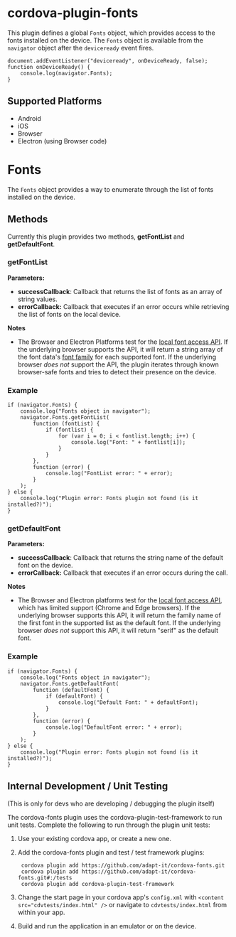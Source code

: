 <!---
    Licensed to the Apache Software Foundation (ASF) under one
    or more contributor license agreements.  See the NOTICE file
    distributed with this work for additional information
    regarding copyright ownership.  The ASF licenses this file
    to you under the Apache License, Version 2.0 (the
    "License"); you may not use this file except in compliance
    with the License.  You may obtain a copy of the License at

      http://www.apache.org/licenses/LICENSE-2.0

    Unless required by applicable law or agreed to in writing,
    software distributed under the License is distributed on an
    "AS IS" BASIS, WITHOUT WARRANTIES OR CONDITIONS OF ANY
    KIND, either express or implied.  See the License for the
    specific language governing permissions and limitations
    under the License.
-->

# cordova-plugin-fonts

This plugin defines a global `Fonts` object, which provides access to the fonts installed on the device. The `Fonts` object is available from the `navigator` object after the `deviceready` event fires.

    document.addEventListener("deviceready", onDeviceReady, false);
    function onDeviceReady() {
        console.log(navigator.Fonts);
    }

## Supported Platforms

- Android
- iOS
- Browser
- Electron (using Browser code)

# Fonts

The `Fonts` object provides a way to enumerate through the list of fonts installed on the device.

## Methods

Currently this plugin provides two methods, **getFontList** and **getDefaultFont**.

### getFontList

**Parameters:**

- **successCallback**: Callback that returns the list of fonts as an array of string values.
- **errorCallback:** Callback that executes if an error occurs while retrieving the list of fonts on the local device.

**Notes**

- The Browser and Electron Platforms test for the [local font access API](https://developer.mozilla.org/en-US/docs/Web/API/Local_Font_Access_API). If the underlying browser supports the API, it will return a string array of the font data's [font family](https://developer.mozilla.org/en-US/docs/Web/API/FontData/family) for each supported font. If the underlying browser _does not_ support the API, the plugin iterates through known browser-safe fonts and tries to detect their presence on the device.

### Example

    if (navigator.Fonts) {
        console.log("Fonts object in navigator");
        navigator.Fonts.getFontList(
            function (fontList) {
                if (fontlist) {
                    for (var i = 0; i < fontlist.length; i++) {
                        console.log("Font: " + fontlist[i]);
                    }
                }
            },
            function (error) {
                console.log("FontList error: " + error);
            }
        );
    } else {
        console.log("Plugin error: Fonts plugin not found (is it installed?)");
    }

### getDefaultFont

**Parameters:**

- **successCallback**: Callback that returns the string name of the default font on the device.
- **errorCallback:** Callback that executes if an error occurs during the call.

**Notes**

- The Browser and Electron platforms test for the [local font access API](https://developer.mozilla.org/en-US/docs/Web/API/Local_Font_Access_API), which has limited support (Chrome and Edge browsers). If the underlying browser supports this API, it will return the family name of the first font in the supported list as the default font. If the underlying browser _does not_ support this API, it will return "serif" as the default font.

### Example

    if (navigator.Fonts) {
        console.log("Fonts object in navigator");
        navigator.Fonts.getDefaultFont(
            function (defaultFont) {
                if (defaultFont) {
                    console.log("Default Font: " + defaultFont);
                }
            },
            function (error) {
                console.log("DefaultFont error: " + error);
            }
        );
    } else {
        console.log("Plugin error: Fonts plugin not found (is it installed?)");
    }

    
## Internal Development / Unit Testing

(This is only for devs who are developing / debugging the plugin itself)

The cordova-fonts plugin uses the cordova-plugin-test-framework to run unit tests. Complete the following to run through the plugin unit tests:

1. Use your existing cordova app, or create a new one.
2. Add the cordova-fonts plugin and test / test framework plugins:

        cordova plugin add https://github.com/adapt-it/cordova-fonts.git
        cordova plugin add https://github.com/adapt-it/cordova-fonts.git#:/tests
        cordova plugin add cordova-plugin-test-framework

3. Change the start page in your cordova app's `config.xml` with `<content src="cdvtests/index.html" />` or navigate to `cdvtests/index.html` from within your app.
4. Build and run the application in an emulator or on the device.
